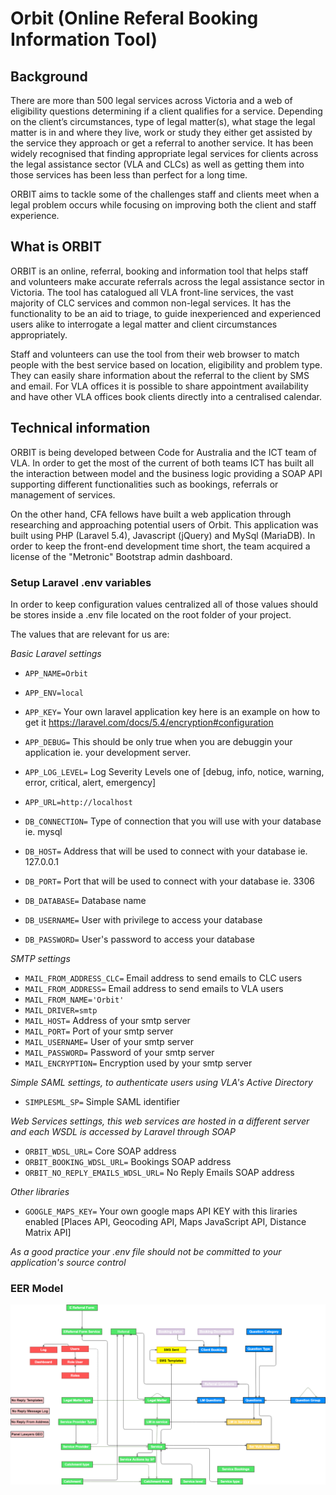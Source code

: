 # Orbit (Online Referal Booking Information Tool)

## Background

There are more than 500 legal services across Victoria and a web of eligibility questions determining if a client qualifies for a service. Depending on the client’s circumstances, type of legal matter(s), what stage the legal matter is in and where they live, work or study they either get assisted by the service they approach or get a referral to another service. 
It has been widely recognised that finding appropriate legal services for clients across the legal assistance sector (VLA and CLCs) as well as getting them into those services has been less than perfect for a long time. 

ORBIT aims to tackle some of the challenges staff and clients meet when a legal problem occurs while focusing on improving both the client and staff experience.

## What is ORBIT

ORBIT is an online, referral, booking and information tool that helps staff and volunteers make accurate referrals across the legal assistance sector in Victoria. The tool has catalogued all VLA front-line services, the vast majority of CLC services and common non-legal services. It has the functionality to be an aid to triage, to guide inexperienced and experienced users alike to interrogate a legal matter and client circumstances appropriately.
 
Staff and volunteers can use the tool from their web browser to match people with the best service based on location, eligibility and problem type. They can easily share information about the referral to the client by SMS and email. 
For VLA offices it is possible to share appointment availability and have other VLA offices book clients directly into a centralised calendar.

## Technical information

ORBIT is being developed between Code for Australia and the ICT team of VLA. In order to get the most of the current of both teams ICT has built all the interaction between model and the business logic providing a SOAP API supporting different functionalities such as bookings, referrals or management of services.

On the other hand, CFA fellows have built a web application through researching and approaching potential users of Orbit. This application was built using PHP (Laravel 5.4), Javascript (jQuery) and MySql (MariaDB). In order to keep the front-end development time short, the team acquired a license of the "Metronic" Bootstrap admin dashboard.

### Setup Laravel .env variables

In order to keep configuration values centralized all of those values should be stores inside a .env file located on the root folder of your project.

The values that are relevant for us are:

*Basic Laravel settings*

* `APP_NAME=Orbit`
* `APP_ENV=local`
* `APP_KEY=` Your own laravel application key here is an example on how to get it https://laravel.com/docs/5.4/encryption#configuration
* `APP_DEBUG=` This should be only true when you are debuggin your application ie. your development server.
* `APP_LOG_LEVEL=` Log Severity Levels one of [debug, info, notice, warning, error, critical, alert, emergency]
* `APP_URL=http://localhost`

* `DB_CONNECTION=` Type of connection that you will use with your database ie. mysql
* `DB_HOST=` Address that will be used to connect with your database ie. 127.0.0.1
* `DB_PORT=` Port that will be used to connect with your database ie. 3306
* `DB_DATABASE=` Database name
* `DB_USERNAME=` User with privilege to access your database
* `DB_PASSWORD=` User's password to access your database

*SMTP settings*

* `MAIL_FROM_ADDRESS_CLC=` Email address to send emails to CLC users
* `MAIL_FROM_ADDRESS=`  Email address to send emails to VLA users
* `MAIL_FROM_NAME='Orbit'`
* `MAIL_DRIVER=smtp`
* `MAIL_HOST=` Address of your smtp server
* `MAIL_PORT=` Port of your smtp server
* `MAIL_USERNAME=` User of your smtp server
* `MAIL_PASSWORD=` Password of your smtp server
* `MAIL_ENCRYPTION=` Encryption used by your smtp server

*Simple SAML settings, to authenticate users using VLA's Active Directory*

* `SIMPLESML_SP=` Simple SAML identifier

*Web Services settings, this web services are hosted in a different server and each WSDL is accessed by Laravel through SOAP*

* `ORBIT_WDSL_URL=` Core SOAP address 
* `ORBIT_BOOKING_WDSL_URL=` Bookings SOAP address 
* `ORBIT_NO_REPLY_EMAILS_WDSL_URL=` No Reply Emails SOAP address 

*Other libraries*

* `GOOGLE_MAPS_KEY=` Your own google maps API KEY with this liraries enabled [Places API, Geocoding API, Maps JavaScript API, Distance Matrix API]

*As a good practice your .env file should not be committed to your application's source control*

### EER Model

![Orbit EER](https://github.com/CodeforAustralia/vla-orbit/blob/master/public/assets/global/img/Orbit%20EER.png "Orbit EER")

